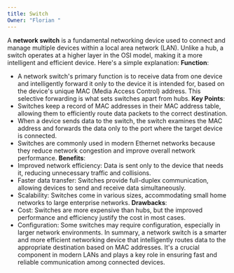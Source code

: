 ```yaml
---
title: Switch
Owner: "Florian "
---
```

A **network switch** is a fundamental networking device used to connect and manage multiple devices within a local area network (LAN). Unlike a hub, a switch operates at a higher layer in the OSI model, making it a more intelligent and efficient device. Here's a simple explanation:
**Function**:
- A network switch's primary function is to receive data from one device and intelligently forward it only to the device it is intended for, based on the device's unique MAC (Media Access Control) address. This selective forwarding is what sets switches apart from hubs.
**Key Points**:
- Switches keep a record of MAC addresses in their MAC address table, allowing them to efficiently route data packets to the correct destination.
- When a device sends data to the switch, the switch examines the MAC address and forwards the data only to the port where the target device is connected.
- Switches are commonly used in modern Ethernet networks because they reduce network congestion and improve overall network performance.
**Benefits**:
- Improved network efficiency: Data is sent only to the device that needs it, reducing unnecessary traffic and collisions.
- Faster data transfer: Switches provide full-duplex communication, allowing devices to send and receive data simultaneously.
- Scalability: Switches come in various sizes, accommodating small home networks to large enterprise networks.
**Drawbacks**:
- Cost: Switches are more expensive than hubs, but the improved performance and efficiency justify the cost in most cases.
- Configuration: Some switches may require configuration, especially in larger network environments.
In summary, a network switch is a smarter and more efficient networking device that intelligently routes data to the appropriate destination based on MAC addresses. It's a crucial component in modern LANs and plays a key role in ensuring fast and reliable communication among connected devices.